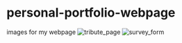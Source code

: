 # personal-portfolio-webpage
images for my webpage
![tribute_page](https://user-images.githubusercontent.com/25589803/56468611-71660100-6437-11e9-8dac-a63f54ef13c7.png)
![survey_form](https://user-images.githubusercontent.com/25589803/56468711-c0606600-6438-11e9-8cb0-6085a6146238.png)
